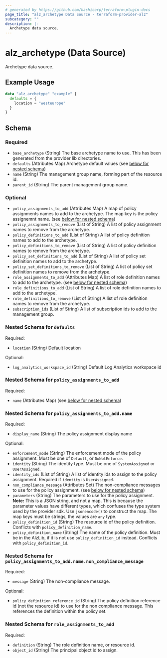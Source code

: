 ```yaml
---
# generated by https://github.com/hashicorp/terraform-plugin-docs
page_title: "alz_archetype Data Source - terraform-provider-alz"
subcategory: ""
description: |-
  Archetype data source.
---
```


# alz_archetype (Data Source)

Archetype data source.

## Example Usage

```terraform
data "alz_archetype" "example" {
  defaults = {
    location = "westeurope"
  }
}
```

<!-- schema generated by tfplugindocs -->
## Schema

### Required

- `base_archetype` (String) The base archetype name to use. This has been generated from the provider lib directories.
- `defaults` (Attributes Map) Archetype default values (see [below for nested schema](#nestedatt--defaults))
- `name` (String) The management group name, forming part of the resource id.
- `parent_id` (String) The parent management group name.

### Optional

- `policy_assignments_to_add` (Attributes Map) A map of policy assignments names to add to the archetype. The map key is the policy assignemnt name. (see [below for nested schema](#nestedatt--policy_assignments_to_add))
- `policy_assignments_to_remove` (List of String) A list of policy assignment names to remove from the archetype.
- `policy_definitions_to_add` (List of String) A list of policy definition names to add to the archetype.
- `policy_definitions_to_remove` (List of String) A list of policy definition names to remove from the archetype.
- `policy_set_definitions_to_add` (List of String) A list of policy set definition names to add to the archetype.
- `policy_set_definitions_to_remove` (List of String) A list of policy set definition names to remove from the archetype.
- `role_assignments_to_add` (Attributes Map) A list of role definition names to add to the archetype. (see [below for nested schema](#nestedatt--role_assignments_to_add))
- `role_definitions_to_add` (List of String) A list of role definition names to add to the archetype.
- `role_definitions_to_remove` (List of String) A list of role definition names to remove from the archetype.
- `subscription_ids` (List of String) A list of subscription ids to add to the management group.

<a id="nestedatt--defaults"></a>
### Nested Schema for `defaults`

Required:

- `location` (String) Default location

Optional:

- `log_analytics_workspace_id` (String) Default Log Analytics workspace id


<a id="nestedatt--policy_assignments_to_add"></a>
### Nested Schema for `policy_assignments_to_add`

Required:

- `name` (Attributes Map) (see [below for nested schema](#nestedatt--policy_assignments_to_add--name))

<a id="nestedatt--policy_assignments_to_add--name"></a>
### Nested Schema for `policy_assignments_to_add.name`

Required:

- `display_name` (String) The policy assignment display name

Optional:

- `enforcement_mode` (String) The enforcement mode of the policy assignment. Must be one of `Default`, or `DoNotEnforce`.
- `identity` (String) The identity type. Must be one of `SystemAssigned` or `UserAssigned`.
- `identity_ids` (List of String) A list of identity ids to assign to the policy assignment. Required if `identity` is `UserAssigned`.
- `non_compliance_message` (Attributes Set) The non-compliance messages to use for the policy assignment. (see [below for nested schema](#nestedatt--policy_assignments_to_add--name--non_compliance_message))
- `parameters` (String) The parameters to use for the policy assignment.
**Note:** This is a JSON string, and not a map. This is because the parameter values have different types, which confuses the type system used by the provider sdk.
Use `jsonencode()` to construct the map.
The map keys must be strings, the values are `any` type.
- `policy_definition_id` (String) The resource id of the policy definition. Conflicts with `policy_definition_name`.
- `policy_definition_name` (String) The name of the policy definition. Must be in the AlzLib, if it is not use `policy_definition_id` instead. Conflicts with `policy_definition_id`.

<a id="nestedatt--policy_assignments_to_add--name--non_compliance_message"></a>
### Nested Schema for `policy_assignments_to_add.name.non_compliance_message`

Required:

- `message` (String) The non-compliance message.

Optional:

- `policy_definition_reference_id` (String) The policy definition reference id (not the resource id) to use for the non compliance message. This references the definition within the policy set.




<a id="nestedatt--role_assignments_to_add"></a>
### Nested Schema for `role_assignments_to_add`

Required:

- `definition` (String) The role definition name, or resource id.
- `object_id` (String) The principal object id to assign.
